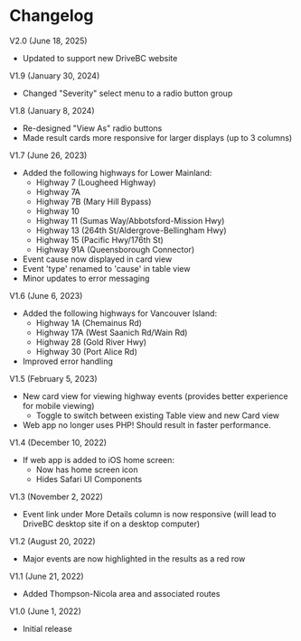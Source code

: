 # Changelog
V2.0 (June 18, 2025)
* Updated to support new DriveBC website

V1.9 (January 30, 2024)
* Changed "Severity" select menu to a radio button group

V1.8 (January 8, 2024)
* Re-designed "View As" radio buttons
* Made result cards more responsive for larger displays (up to 3 columns)

V1.7 (June 26, 2023)
* Added the following highways for Lower Mainland:
	* Highway 7 (Lougheed Highway)
	* Highway 7A
	* Highway 7B (Mary Hill Bypass)
	* Highway 10
	* Highway 11 (Sumas Way/Abbotsford-Mission Hwy)
	* Highway 13 (264th St/Aldergrove-Bellingham Hwy)
	* Highway 15 (Pacific Hwy/176th St)
	* Highway 91A (Queensborough Connector)
* Event cause now displayed in card view
* Event 'type' renamed to 'cause' in table view
* Minor updates to error messaging

V1.6 (June 6, 2023)
* Added the following highways for Vancouver Island:
	* Highway 1A (Chemainus Rd)
	* Highway 17A (West Saanich Rd/Wain Rd)
	* Highway 28 (Gold River Hwy)
	* Highway 30 (Port Alice Rd)
* Improved error handling

V1.5 (February 5, 2023)
* New card view for viewing highway events (provides better experience for mobile viewing)
	* Toggle to switch between existing Table view and new Card view
* Web app no longer uses PHP! Should result in faster performance.

V1.4 (December 10, 2022)
* If web app is added to iOS home screen:
	* Now has home screen icon
	* Hides Safari UI Components

V1.3 (November 2, 2022)
* Event link under More Details column is now responsive (will lead to DriveBC desktop site if on a desktop computer)

V1.2 (August 20, 2022)
* Major events are now highlighted in the results as a red row

V1.1 (June 21, 2022)
* Added Thompson-Nicola area and associated routes

V1.0 (June 1, 2022)
* Initial release
